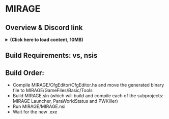 # MIRAGE
## Overview & Discord link
<details>
<summary><b>(Click here to load content, 10MB)</b></summary>
  
![overview_1](/overview/overview_1.png)
![overview_2](/overview/overview_2.png)
[![overview_3](/overview/overview_3.png)](https://discord.com/invite/t45bgRnH4c)
  
</details>


## Build Requirements: vs, nsis

## Build Order:
- Compile MIRAGE/CfgEditor/CfgEditor.hs and move the generated binary file to MIRAGE/GameFiles/Basic/Tools
- Build MIRAGE.sln (which will build and compile each of the subprojects: MIRAGE Launcher, ParaWorldStatus and PWKiller)
- Run MIRAGE/MIRAGE.nsi
- Wait for the new .exe
